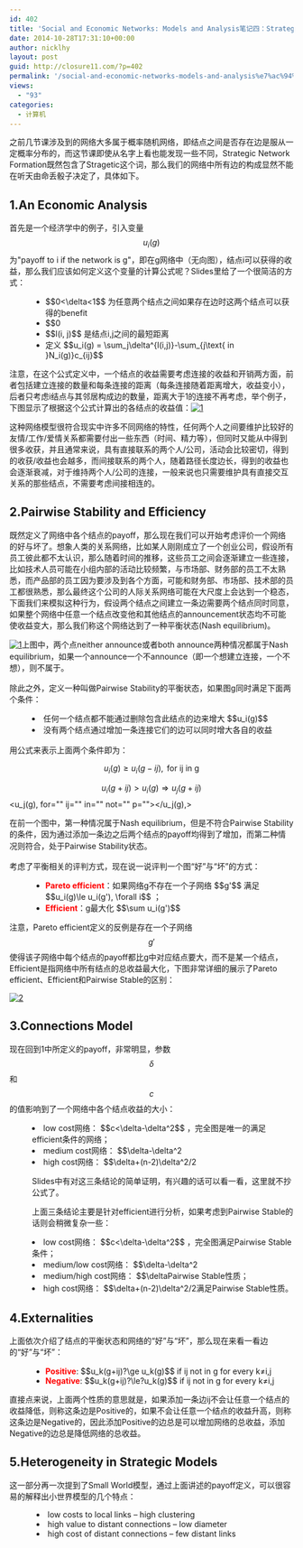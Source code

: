 ```yaml
---
id: 402
title: 'Social and Economic Networks: Models and Analysis笔记四：Strategic Network Formation'
date: 2014-10-28T17:31:10+00:00
author: nicklhy
layout: post
guid: http://closure11.com/?p=402
permalink: '/social-and-economic-networks-models-and-analysis%e7%ac%94%e8%ae%b0%e5%9b%9b%ef%bc%9astrategic-network-formation/'
views:
  - "93"
categories:
  - 计算机
---
```

之前几节课涉及到的网络大多属于概率随机网络，即结点之间是否存在边是服从一定概率分布的，而这节课即使从名字上看也能发现一些不同，Strategic Network Formation既然包含了Stragetic这个词，那么我们的网络中所有边的构成显然不能在听天由命丢骰子决定了，具体如下。 

## 1.An Economic Analysis
  


首先是一个经济学中的例子，引入变量 $$u_i(g)$$ 为"payoff to i if the network is g"，即在g网络中（无向图），结点i可以获得的收益，那么我们应该如何定义这个变量的计算公式呢？Slides里给了一个很简洁的方式： 

<ul style="margin-left: 40px;">
  <li>
    $$0<\delta<1$$ 为任意两个结点之间如果存在边时这两个结点可以获得的benefit
  </li>
  <li>
    $$0<c_{ij}$$ 是维护任意两个结点之间连接的花费（这里的连接不一定是两点直接相连）
  </li>
  <li>
    $$l(i, j)$$ 是结点i,j之间的最短距离
  </li>
  <li>
    定义 $$u_i(g) = \sum_j\delta^{l(i,j)}-\sum_{j\text{ in }N_i(g)}c_{ij}$$
  </li>
</ul>

注意，在这个公式定义中，一个结点的收益需要考虑连接的收益和开销两方面，前者包括建立连接的数量和每条连接的距离（每条连接随着距离增大，收益变小），后者只考虑i结点与其邻居构成边的数量，距离大于1的连接不再考虑，举个例子，下图显示了根据这个公式计算出的各结点的收益值：[<img alt="1" class="aligncenter size-medium wp-image-412" height="80" src="/images/post/2014/10/12-300x80.png" width="300" srcset="/images/post/2014/10/12-300x80.png 300w, /images/post/2014/10/12-1024x274.png 1024w, /images/post/2014/10/12-690x185.png 690w, /images/post/2014/10/12-980x262.png 980w, /images/post/2014/10/12.png 1409w" sizes="(max-width: 300px) 100vw, 300px" />](/images/post/2014/10/12.png) 

这种网络模型很符合现实中许多不同网络的特性，任何两个人之间要维护比较好的友情/工作/爱情关系都需要付出一些东西（时间、精力等），但同时又能从中得到很多收获，并且通常来说，具有直接联系的两个人/公司，活动会比较密切，得到的收获/收益也会越多，而间接联系的两个人，随着路径长度边长，得到的收益也会逐渐衰减，对于维持两个人/公司的连接，一般来说也只需要维护具有直接交互关系的那些结点，不需要考虑间接相连的。 

## 2.Pairwise Stability and&nbsp;Efficiency
  


既然定义了网络中各个结点的payoff，那么现在我们可以开始考虑评价一个网络的好与坏了。想象人类的关系网络，比如某人刚刚成立了一个创业公司，假设所有员工彼此都不太认识，那么随着时间的推移，这些员工之间会逐渐建立一些连接，比如技术人员可能在小组内部的活动比较频繁，与市场部、财务部的员工不太熟悉，而产品部的员工因为要涉及到各个方面，可能和财务部、市场部、技术部的员工都很熟悉，那么最终这个公司的人际关系网络可能在大尺度上会达到一个稳态，下面我们来模拟这种行为，假设两个结点之间建立一条边需要两个结点同时同意，如果整个网络中任意一个结点改变他和其他结点的announcement状态均不可能使收益变大，那么我们称这个网络达到了一种平衡状态(Nash equilibrium)。 

[<img alt="1" class="aligncenter size-medium wp-image-422" height="153" src="/images/post/2014/10/13-300x153.png" width="300" srcset="/images/post/2014/10/13-300x153.png 300w, /images/post/2014/10/13.png 596w" sizes="(max-width: 300px) 100vw, 300px" />](/images/post/2014/10/13.png)上图中，两个点neither&nbsp;announce或者both&nbsp;announce两种情况都属于<span style="line-height: 20.7999992370605px;">Nash equilibrium，如果一个announce一个不announce（即一个想建立连接，一个不想），则不属于。</span> 

除此之外，定义一种叫做Pairwise Stability的平衡状态，如果图g同时满足下面两个条件： 

<li style="margin-left: 40px;">
  任何一个结点都不能通过删除包含此结点的边来增大 $$u_i(g)$$
</li>
<li style="margin-left: 40px;">
  没有两个结点<span style="line-height: 20.7999992370605px;">通过增加一条连接它们的边</span>可以同时增大各自的收益
</li>

用公式来表示上面两个条件即为： 


  $$u_i(g)\ge u_i(g-ij), \text{ for ij in g}$$



  $$u_i(g+ij)>u_i(g)\Rightarrow u_j(g+ij)$$
<u_j(g), for="" ij="" in="" not="" p=""></u_j(g),> 

在前一个图中，第一种情况属于<span style="line-height: 20.7999992370605px;">Nash equilibrium，但是不符合Pairwise Stability的条件，因为通过添加一条边之后两个结点的payoff均得到了增加，而第二种情况则符合，处于Pairwise Stability状态。</span> 

考虑了平衡相关的评判方式，现在说一说评判一个图&ldquo;好&rdquo;与&ldquo;坏&rdquo;的方式： 

<ul style="margin-left: 40px;">
  <li>
    <span style="color:#FF0000;"><strong>Pareto efficient</strong></span>：如果网络g不存在一个子网络 $$g'$$ 满足 $$u_i(g)\le u_i(g'), \forall i$$ ；
  </li>
  <li>
    <strong><span style="color:#FF0000;">Efficient</span></strong>：g最大化 $$\sum u_i(g')$$
  </li>
</ul>

注意，Pareto efficient定义的反例是存在一个子网络 $$g'$$ 使得该子网络中每个结点的payoff都比g中对应结点要大，而不是某一个结点，Efficient是指网络中所有结点的总收益最大化，下图非常详细的展示了Pareto efficient、Efficient和Pairwise Stable的区别： 

[<img alt="2" class="aligncenter size-medium wp-image-426" height="164" src="/images/post/2014/10/2-300x164.png" width="300" srcset="/images/post/2014/10/2-300x164.png 300w, /images/post/2014/10/2-1024x560.png 1024w, /images/post/2014/10/2-690x377.png 690w, /images/post/2014/10/2-980x536.png 980w, /images/post/2014/10/2.png 1561w" sizes="(max-width: 300px) 100vw, 300px" />](/images/post/2014/10/2.png) 

## 3.Connections Model
  


现在回到1中所定义的payoff，非常明显，参数 $$\delta$$ 和 $$c$$ 的值影响到了一个网络中各个结点收益的大小： 

<li style="margin-left: 40px;">
  low cost网络： $$c<\delta-\delta^2$$ ，完全图是唯一的满足efficient条件的网络；
</li>
<li style="margin-left: 40px;">
  medium cost网络： $$\delta-\delta^2<c<\delta+(n-2)\delta^2/2$$ ，包含所有结点的星形图是唯一满足efficient性质的网络；
</li>
<li style="margin-left: 40px;">
  high cost网络： $$\delta+(n-2)\delta^2/2<c$$ ，不包含任何边的empty network是唯一满足efficient性质的网络。
</li>

Slides中有对这三条结论的简单证明，有兴趣的话可以看一看，这里就不抄公式了。 

上面三条结论主要是针对efficient进行分析，如果考虑到Pairwise Stable的话则会稍微复杂一些： 

<li style="margin-left: 40px;">
  low cost网络： $$c<\delta-\delta^2$$ ，完全图满足Pairwise Stable条件；
</li>
<li style="margin-left: 40px;">
  medium/low cost网络： $$\delta-\delta^2<c<\delta$$ ，包含所有结点的星形图满足Pairwise Stable性质，但不唯一；
</li>
<li style="margin-left: 40px;">
  medium/high cost网络： $$\delta<c<\delta+(n-2)\delta^2/2$$ ，包含所有结点的星形图不满足<span style="line-height: 20.7999992370605px;">Pairwise Stable性质</span>；
</li>
<li style="margin-left: 40px;">
  high cost网络： $$\delta+(n-2)\delta^2/2<c$$ ，不包含任何边的empty network<span style="line-height: 20.7999992370605px;">满足Pairwise Stable性质</span>。
</li>

## 4.Externalities
  


上面依次介绍了结点的平衡状态和网络的&ldquo;好&rdquo;与&ldquo;坏&rdquo;，那么现在来看一看边的<span style="line-height: 20.7999992370605px;">&ldquo;好&rdquo;与&ldquo;坏&rdquo;：</span> 

<ul style="margin-left: 40px;">
  <li>
    <strong><span style="color:#FF0000;">Positive</span></strong>: $$u_k(g+ij)?\ge u_k(g)$$ if ij not in g for every k&ne;i,j
  </li>
  <li>
    <strong><span style="color:#FF0000;">Negative</span></strong>: $$u_k(g+ij)?\le?u_k(g)$$ if ij not in g for every k&ne;i,j
  </li>
</ul>

直接点来说，上面两个性质的意思就是，如果添加一条边ij不会让任意一个结点的收益降低，则称这条边是Positive的，如果不会让任意一个结点的收益升高，则称这条边是Negative的，因此添加Positive的边总是可以增加网络的总收益，添加Negative的边总是降低网络的总收益。 

## 5.Heterogeneity in&nbsp;Strategic Models
  


这一部分再一次提到了Small World模型，通过上面讲述的payoff定义，可以很容易的解释出小世界模型的几个特点： 

<ul style="margin-left: 40px;">
  <li>
    &nbsp;low costs to local links &ndash; high clustering
  </li>
  <li>
    &nbsp;high value to distant connections &ndash; low diameter
  </li>
  <li>
    &nbsp;high cost of distant connections &ndash; few distant links
  </li>
</ul>

&nbsp;

